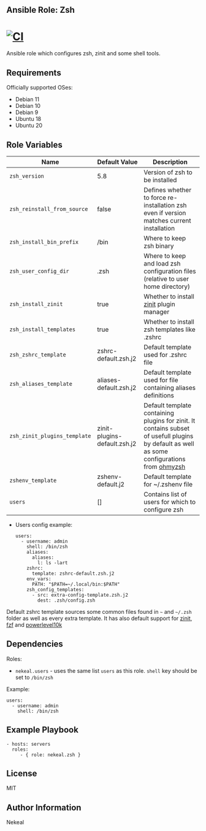 Ansible Role: Zsh
---
 [![CI](https://github.com/nekeal/ansible-role-zsh/actions/workflows/ci.yml/badge.svg?event=push)](https://github.com/nekeal/ansible-role-zsh/actions/workflows/ci.yml)
=========

Ansible role which configures zsh, zinit and some shell tools.

Requirements
------------

Officially supported OSes:

* Debian 11
* Debian 10
* Debian 9
* Ubuntu 18
* Ubuntu 20

Role Variables
--------------

| Name           | Default Value | Description                        |
| -------------- | ------------- | -----------------------------------|
| `zsh_version` | 5.8 | Version of zsh to be installed |
| `zsh_reinstall_from_source` | false | Defines whether to force re-installation zsh even if version matches current installation |
| `zsh_install_bin_prefix` | /bin | Where to keep zsh binary |
| `zsh_user_config_dir` | .zsh | Where to keep and load zsh configuration files (relative to user home directory) |
| `zsh_install_zinit` | true | Whether to install [zinit](https://github.com/zdharma/zinit) plugin manager |
| `zsh_install_templates` | true | Whether to install zsh templates like .zshrc  |
| `zsh_zshrc_template` | zshrc-default.zsh.j2 | Default template used for .zshrc file |
| `zsh_aliases_template` | aliases-default.zsh.j2 | Default template used for file containing aliases definitions |
| `zsh_zinit_plugins_template` | zinit-plugins-default.zsh.j2 | Default template containing plugins for zinit. It contains subset of usefull plugins by default as well as some configurations from [ohmyzsh](https://github.com/ohmyzsh/ohmyzsh/) |
| `zshenv_template` | zshenv-default.j2 | Default template for ~/.zshenv file |
| `users` | [] | Contains list of users for which to configure zsh |

* Users config example:

      users:
        - username: admin
          shell: /bin/zsh
          aliases:
            aliases:
              l: ls -lart
          zshrc:
            template: zshrc-default.zsh.j2
          env_vars:
            PATH: "$PATH=~/.local/bin:$PATH"
          zsh_config_templates:
            - src: extra-config-template.zsh.j2
              dest: .zsh/config.zsh

Default zshrc template sources some common files found in `~` and  `~/.zsh` folder as well as every extra template. It has also default
support for [zinit](https://github.com/zdharma/zinit), [fzf](https://github.com/junegunn/fzf) and [powerlevel10k](https://github.com/romkatv/powerlevel10k)

Dependencies
------------

Roles:
* `nekeal.users` - uses the same list `users` as this role.
`shell` key should be set to `/bin/zsh`

Example:

    users:
      - username: admin
        shell: /bin/zsh

Example Playbook
----------------

    - hosts: servers
      roles:
         - { role: nekeal.zsh }

License
-------

MIT

Author Information
------------------

Nekeal

